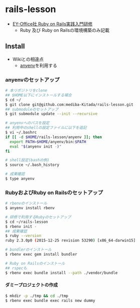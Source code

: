 rails-lesson
====

- [EY-Office社 Ruby on Rails実践入門研修](https://redmine.ey-office.net/projects/rails/wiki/InstallRailsMac)
	- Ruby 及び Ruby on Railsの環境構築のみ記載 

## Install

- Wikiとの相違点
	- [anyenv](https://github.com/riywo/anyenv)を利用する

### anyenvのセットアップ

```bash
# 本リポジトリをclone
## $HOME以下にインストールする場合
$ cd ~/
$ git clone git@github.com:mediba-Kitada/rails-lesson.git
## submoduleのセットアップ
$ git submodule update --init --recursive

# anyenvへのパスを設定
## 利用中のshellの設定ファイルに以下を追記
$ vi ~/.bashrc
if [[ -d $HOME/rails-lesson/anyenv ]]; then
  export PATH=$HOME/anyenv/bin:$PATH
  eval "$(anyenv init -)"
fi

# shell設定(bashの例)
$ source ~/.bash_history

# 成果確認
$ type anyenv
```

### RubyおよびRuby on Railsのセットアップ

```bash
# rbenvのインストール
$ anyenv install rbenv

# 研修で利用するRubyのセットアップ
$ cd ~/rails-lesson
$ rbenv init -
## 成果確認
$ ruby --version
ruby 2.3.0p0 (2015-12-25 revision 53290) [x86_64-darwin15]

# bundlerのインストール
$ rbenv exec gem install bundler

# Ruby on Railsのインストール
## rspecも
$ rbenv exec bundle install --path ./vendor/bundle
```

#### ダミープロジェクトの作成

```bash
$ mkdir -p ./tmp && cd ./tmp
$ rbenv exec bundle exec rails new dummy
```
